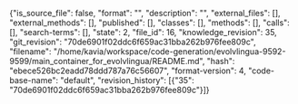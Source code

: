 {"is_source_file": false, "format": "", "description": "", "external_files": [], "external_methods": [], "published": [], "classes": [], "methods": [], "calls": [], "search-terms": [], "state": 2, "file_id": 16, "knowledge_revision": 35, "git_revision": "70de6901f02ddc6f659ac31bba262b976fee809c", "filename": "/home/kavia/workspace/code-generation/evolvlingua-9592-9599/main_container_for_evolvlingua/README.md", "hash": "ebece526bc2eadd78ddd787a76c56607", "format-version": 4, "code-base-name": "default", "revision_history": [{"35": "70de6901f02ddc6f659ac31bba262b976fee809c"}]}